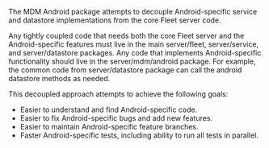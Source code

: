 The MDM Android package attempts to decouple Android-specific service and datastore implementations from the core Fleet server code.

Any tightly coupled code that needs both the core Fleet server and the Android-specific features must live in the main server/fleet,
server/service, and server/datastore packages. Any code that implements Android-specific functionality should live in the
server/mdm/android package. For example, the common code from server/datastore package can call the android datastore methods as needed.

This decoupled approach attempts to achieve the following goals:
- Easier to understand and find Android-specific code.
- Easier to fix Android-specific bugs and add new features.
- Easier to maintain Android-specific feature branches.
- Faster Android-specific tests, including ability to run all tests in parallel.

